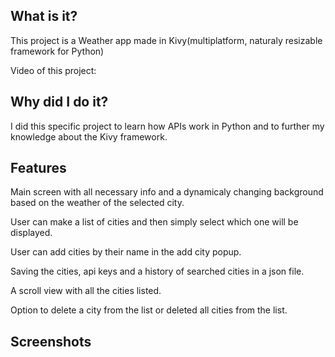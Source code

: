 ## What is it?
<p>This project is a Weather app made in Kivy(multiplatform, naturaly resizable framework for Python)</p>
<p>Video of this project: </p>

## Why did I do it?
<p>I did this specific project to learn how APIs work in Python and to further my knowledge about the Kivy framework.</p>

## Features
<p>Main screen with all necessary info and a dynamicaly changing background based on the weather of the selected city.</p>
<p>User can make a list of cities and then simply select which one will be displayed.</p>
<p>User can add cities by their name in the add city popup.</p>
<p>Saving the cities, api keys and a history of searched cities in a json file.</p>
<p>A scroll view with all the cities listed.</p>
<p>Option to delete a city from the list or deleted all cities from the list.</p>

## Screenshots
